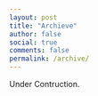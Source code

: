```yaml
---
layout: post
title: "Archieve"
author: false
social: true
comments: false
permalink: /archive/
---
```


Under Contruction.
